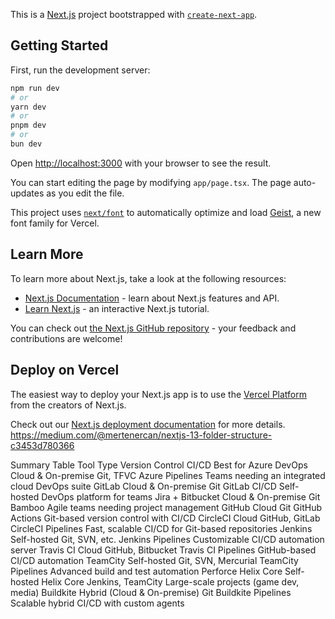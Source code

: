This is a [Next.js](https://nextjs.org) project bootstrapped with [`create-next-app`](https://nextjs.org/docs/app/api-reference/cli/create-next-app).

## Getting Started

First, run the development server:

```bash
npm run dev
# or
yarn dev
# or
pnpm dev
# or
bun dev
```

Open [http://localhost:3000](http://localhost:3000) with your browser to see the result.

You can start editing the page by modifying `app/page.tsx`. The page auto-updates as you edit the file.

This project uses [`next/font`](https://nextjs.org/docs/app/building-your-application/optimizing/fonts) to automatically optimize and load [Geist](https://vercel.com/font), a new font family for Vercel.

## Learn More

To learn more about Next.js, take a look at the following resources:

- [Next.js Documentation](https://nextjs.org/docs) - learn about Next.js features and API.
- [Learn Next.js](https://nextjs.org/learn) - an interactive Next.js tutorial.

You can check out [the Next.js GitHub repository](https://github.com/vercel/next.js) - your feedback and contributions are welcome!

## Deploy on Vercel

The easiest way to deploy your Next.js app is to use the [Vercel Platform](https://vercel.com/new?utm_medium=default-template&filter=next.js&utm_source=create-next-app&utm_campaign=create-next-app-readme) from the creators of Next.js.

Check out our [Next.js deployment documentation](https://nextjs.org/docs/app/building-your-application/deploying) for more details.
https://medium.com/@mertenercan/nextjs-13-folder-structure-c3453d780366



Summary Table
Tool	Type	Version Control	CI/CD	Best for
Azure DevOps	Cloud & On-premise	Git, TFVC	Azure Pipelines	Teams needing an integrated cloud DevOps suite
GitLab	Cloud & On-premise	Git	GitLab CI/CD	Self-hosted DevOps platform for teams
Jira + Bitbucket	Cloud & On-premise	Git	Bamboo	Agile teams needing project management
GitHub	Cloud	Git	GitHub Actions	Git-based version control with CI/CD
CircleCI	Cloud	GitHub, GitLab	CircleCI Pipelines	Fast, scalable CI/CD for Git-based repositories
Jenkins	Self-hosted	Git, SVN, etc.	Jenkins Pipelines	Customizable CI/CD automation server
Travis CI	Cloud	GitHub, Bitbucket	Travis CI Pipelines	GitHub-based CI/CD automation
TeamCity	Self-hosted	Git, SVN, Mercurial	TeamCity Pipelines	Advanced build and test automation
Perforce Helix Core	Self-hosted	Helix Core	Jenkins, TeamCity	Large-scale projects (game dev, media)
Buildkite	Hybrid (Cloud & On-premise)	Git	Buildkite Pipelines	Scalable hybrid CI/CD with custom agents
